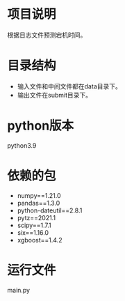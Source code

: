 # 项目说明
根据日志文件预测宕机时间。

# 目录结构
* 输入文件和中间文件都在data目录下。
* 输出文件在submit目录下。

# python版本
python3.9

# 依赖的包
* numpy==1.21.0
* pandas==1.3.0
* python-dateutil==2.8.1
* pytz==2021.1
* scipy==1.7.1
* six==1.16.0
* xgboost==1.4.2

# 运行文件
main.py